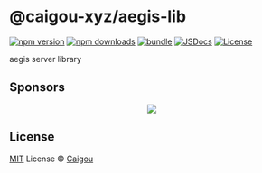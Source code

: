 # @caigou-xyz/aegis-lib

[![npm version][npm-version-src]][npm-version-href]
[![npm downloads][npm-downloads-src]][npm-downloads-href]
[![bundle][bundle-src]][bundle-href]
[![JSDocs][jsdocs-src]][jsdocs-href]
[![License][license-src]][license-href]

aegis server library

## Sponsors

<p align="center">
  <a href="https://cdn.jsdelivr.net/gh/caigou-xyz/static/sponsors.svg">
    <img src='https://cdn.jsdelivr.net/gh/caigou-xyz/static/sponsors.svg'/>
  </a>
</p>

## License

[MIT](./LICENSE) License © [Caigou](https://github.com/caigou-xyz)

<!-- Badges -->

[npm-version-src]: https://img.shields.io/npm/v/@caigou-xyz/aegis-lib?style=flat&colorA=080f12&colorB=1fa669
[npm-version-href]: https://npmjs.com/package/@caigou-xyz/aegis-lib
[npm-downloads-src]: https://img.shields.io/npm/dm/@caigou-xyz/aegis-lib?style=flat&colorA=080f12&colorB=1fa669
[npm-downloads-href]: https://npmjs.com/package/@caigou-xyz/aegis-lib
[bundle-src]: https://img.shields.io/bundlephobia/minzip/@caigou-xyz/aegis-lib?style=flat&colorA=080f12&colorB=1fa669&label=minzip
[bundle-href]: https://bundlephobia.com/result?p=@caigou-xyz/aegis-lib
[license-src]: https://img.shields.io/github/license/caigou-xyz/aegis-lib.svg?style=flat&colorA=080f12&colorB=1fa669
[license-href]: https://github.com/caigou-xyz/aegis-lib/blob/main/LICENSE
[jsdocs-src]: https://img.shields.io/badge/jsdocs-reference-080f12?style=flat&colorA=080f12&colorB=1fa669
[jsdocs-href]: https://www.jsdocs.io/package/@caigou-xyz/aegis-lib
